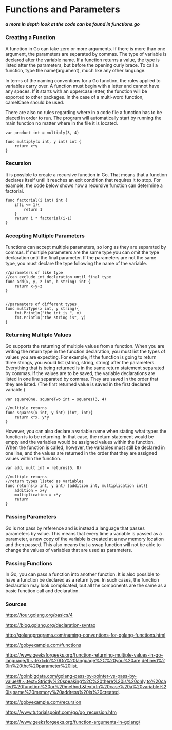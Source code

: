 # Functions and Parameters
##### a more in depth look at the code can be found in functions.go

### Creating a Function
A function in Go can take zero or more arguments. If there is more than one argument, the parameters are separated by commas. The type of variable is declared after the variable name. If a function returns a value, the type is listed after the parameters, but before the opening curly brace. To call a function, type the name(argument), much like any other language.

In terms of the naming conventions for a Go function, the rules applied to variables carry over. A function must begin with a letter and cannot have any spaces. If it starts with an uppercase letter, the function will be exported to other packages. In the case of a multi-word function, camelCase should be used. 

There are also no rules regarding where in a code file a function has to be placed in order to run. The program will automatically start by running the main function no matter where in the file it is located. 
```
var product int = multiply(3, 4)

func multiply(x int, y int) int {
	return x*y
}

```

### Recursion
It is possible to create a recursive function in Go. That means that a function declares itself until it reaches an exit condition that requires it to stop. For example, the code below shows how a recursive function can determine a factorial. 

```
func factorial(i int) int {
	if(i <= 1){
		return 1
	}
	return i * factorial(i-1)
}
```

### Accepting Multiple Parameters
Functions can accept multiple parameters, so long as they are separated by commas. If multiple parameters are the same type you can omit the type declaration until the final parameter. If the parameters are not the same type, you must declare the type following the name of the variable. 

```
//parameters of like type
//can exclude int declaration until final type
func add(x, y, z int, b string) int {
	return x+y+z
}


//parameters of different types
func multiType(x int, y string){
	fmt.Println("the int is ", x)
	fmt.Println("the string is", y)
}
```

### Returning Multiple Values
Go supports the returning of multiple values from a function. When you are writing the return type in the function declaration, you must list the types of values you are expecting. For example, if the function is going to return three strings, you would list (string, string, string) after the parameters. 
Everything that is being returned is in the same return statement separated by commas. 
If the values are to be saved, the variable declarations are listed in one line separated by commas. They are saved in the order that they are listed. (The first returned value is saved in the first declared variable.)

```
var squareOne, squareTwo int = squares(3, 4)

//multiple returns
func squares(x int, y int) (int, int){
	return x*x, y*y
}
```
However, you can also declare a variable name when stating what types the function is to be returning. In that case, the return statement would be empty and the variables would be assigned values within the function. When the function is called, however, the variables must still be declared in one line, and the values are returned in the order that they are assigned values within the function. 
```
var add, mult int = returns(5, 8)

//multiple returns
//return types listed as variables
func returns(x int, y int) (addition int, multiplication int){
	addition = x+y
	multiplication = x*y
	return
}
```

### Passing Parameters
Go is not pass by reference and is instead a language that passes parameters by value. This means that every time a variable is passed as a parameter, a new copy of the variable is created at a new memory location and then passed. This also means that a swap function will not be able to change the values of variables that are used as parameters. 

### Passing Functions
In Go, you can pass a function into another function. It is also possible to have a function be declared as a return type. In such cases, the function declaration may look complicated, but all the components are the same as a basic function call and declaration. 

### Sources
https://tour.golang.org/basics/4

https://blog.golang.org/declaration-syntax	

http://golangprograms.com/naming-conventions-for-golang-functions.html

https://gobyexample.com/functions

https://www.geeksforgeeks.org/function-returning-multiple-values-in-go-language/#:~:text=In%20Go%20language%2C%20you%20are,defined%20in%20the%20parameter%20list.

https://goinbigdata.com/golang-pass-by-pointer-vs-pass-by-value/#:~:text=Strictly%20speaking%2C%20there%20is%20only,to%20called%20function%20or%20method.&text=In%20case%20a%20variable%20is,same%20memory%20address%20is%20created.

https://gobyexample.com/recursion

https://www.tutorialspoint.com/go/go_recursion.htm	

https://www.geeksforgeeks.org/function-arguments-in-golang/




